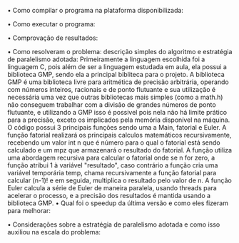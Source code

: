 • Como compilar o programa na plataforma disponibilizada:

• Como executar o programa:

• Comprovação de resultados:

• Como resolveram o problema:  descrição simples do algoritmo e estratégia de paralelismo adotada:
  Primeiramente a linguagem escolhida foi a linguagem C, pois além de ser a linguagem estudada em aula, ela possui a biblioteca GMP, sendo ela a principal bibliteca para o projeto. A biblioteca GMP  é uma biblioteca livre para aritmética de precisão arbitrária, operando com números inteiros, racionais e de ponto flutuante e sua utilização é necessária uma vez que outras bibliotecas mais simples (como a math.h) não conseguem trabalhar com a divisão de grandes números de ponto flutuante, e utilizando a GMP isso é possivel pois nela não há limite prático para a precisão, exceto os implicados pela memória disponível na máquina. O código possui 3 principais funções sendo uma a Main, fatorial e Euler. A função fatorial realizará os principais calculos matemáticos recursivamente, recebendo um valor int n que é número para o qual o fatorial está sendo calculado e um mpz que armazenará o resultado do fatorial. A função utiliza uma abordagem recursiva para calcular o fatorial onde se n for zero, a função atribui 1 à variável "resultado", caso contrário a função cria uma variável temporária temp, chama recursivamente a função fatorial para calcular (n-1)! e em seguida, multiplica o resultado pelo valor de n. A função Euler calcula a série de Euler de maneira paralela, usando threads para acelerar o processo, e a precisão dos resultados é mantida usando a biblioteca GMP.
• Qual foi o speedup da última versão  e como eles fizeram para melhorar:

• Considerações sobre a estratégia de paralelismo adotada e como isso auxiliou na escala do problema:
